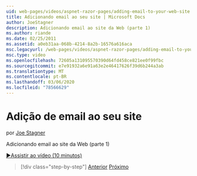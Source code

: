 ```yaml
---
uid: web-pages/videos/aspnet-razor-pages/adding-email-to-your-web-site
title: Adicionando email ao seu site | Microsoft Docs
author: JoeStagner
description: Adicionando email ao site da Web (parte 1)
ms.author: riande
ms.date: 02/25/2011
ms.assetid: a0eb31aa-068b-4214-8a2b-16576a616aca
msc.legacyurl: /web-pages/videos/aspnet-razor-pages/adding-email-to-your-web-site
msc.type: video
ms.openlocfilehash: 72605a131095570390d64fd458ce821ee0f99fbc
ms.sourcegitcommit: e7e91932a6e91a63e2e46417626f39d6b244a3ab
ms.translationtype: MT
ms.contentlocale: pt-BR
ms.lasthandoff: 03/06/2020
ms.locfileid: "78566629"
---
```

# <a name="adding-email-to-your-web-site"></a>Adição de email ao seu site

por [Joe Stagner](https://github.com/JoeStagner)

Adicionando email ao site da Web (parte 1)

[&#9654;Assistir ao vídeo (10 minutos)](https://channel9.msdn.com/Blogs/ASP-NET-Site-Videos/adding-email-to-your-web-site)

> [!div class="step-by-step"]
> [Anterior](working-with-video.md)
> [Próximo](adding-search-to-your-web-site.md)
